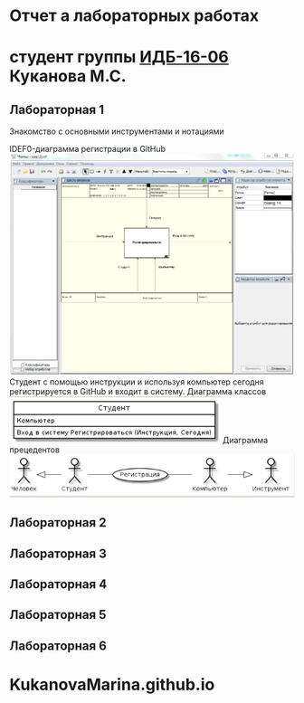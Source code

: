# Отчет а лабораторных работах
# студент группы [ИДБ-16-06](https://github.com/stankin/design-1/wiki/list-idb-16-06) Куканова М.С.

## Лабораторная 1

Знакомство с основными инструментами и нотациями

IDEF0-диаграмма регистрации в GitHub
![none](https://github.com/Stankin-Kukanova/KukanovaMarina.github.io/blob/master/1.png)
Студент с помощью инструкции и используя компьютер сегодня регистрируется в GitHub и входит в систему. 
Диаграмма классов
![none](https://github.com/Stankin-Kukanova/KukanovaMarina.github.io/blob/master/%D0%A1%D0%BD%D0%B8%D0%BC%D0%BE%D0%BA.PNG)
Диаграмма прецедентов
![none](https://github.com/Stankin-Kukanova/KukanovaMarina.github.io/blob/master/%D0%BF%D1%80%D0%B5%D1%86%D0%B5%D0%B4%D0%B5%D0%BD%D1%82%D1%8B.PNG)
## Лабораторная 2

## Лабораторная 3

## Лабораторная 4

## Лабораторная 5

## Лабораторная 6

# KukanovaMarina.github.io
